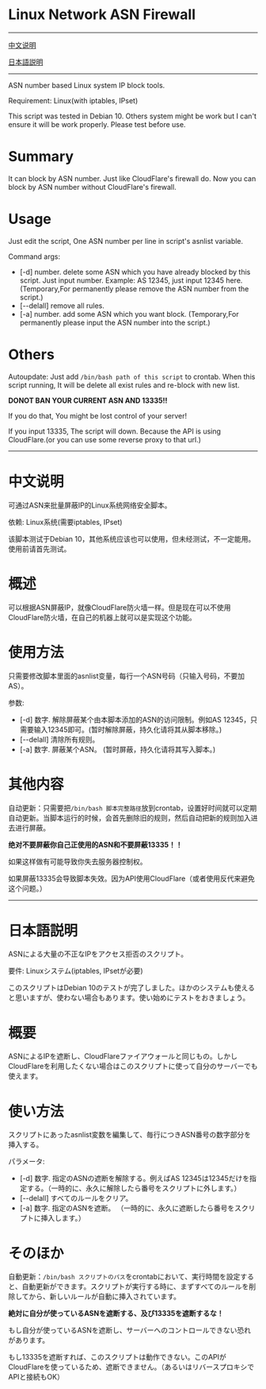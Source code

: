 # Linux Network ASN Firewall

---
[中文说明](#中文说明)

[日本語説明](#日本語説明)

---

ASN number based Linux system IP block tools.

Requirement: Linux(with iptables, IPset)

This script was tested in Debian 10. Others system might be work but I can't ensure it will be work properly. Please test before use.

# Summary

It can block by ASN number. Just like CloudFlare's firewall do. Now you can block by ASN number without CloudFlare's firewall.

# Usage

Just edit the script, One ASN number per line in script's asnlist variable.

Command args: 
- [-d] number. delete some ASN which you have already blocked by this script. Just input number. Example: AS 12345, just input 12345 here. (Temporary,For permanently please remove the ASN number from the script.)
- [--delall] remove all rules.
- [-a] number. add some ASN which you want block. (Temporary,For permanently please input the ASN number into the script.)

# Others

Autoupdate: Just add `/bin/bash path of this script` to crontab. When this script running, It will be delete all exist rules and re-block with new list.

**DONOT BAN YOUR CURRENT ASN AND 13335!!**

If you do that, You might be lost control of your server!

If you input 13335, The script will down. Because the API is using CloudFlare.(or you can use some reverse proxy to that url.)

---

# 中文说明

可通过ASN来批量屏蔽IP的Linux系统网络安全脚本。 

依赖: Linux系统(需要iptables, IPset)

该脚本测试于Debian 10，其他系统应该也可以使用，但未经测试，不一定能用。使用前请首先测试。

# 概述

可以根据ASN屏蔽IP，就像CloudFlare防火墙一样。但是现在可以不使用CloudFlare防火墙，在自己的机器上就可以是实现这个功能。

# 使用方法

只需要修改脚本里面的asnlist变量，每行一个ASN号码（只输入号码，不要加AS）。

参数: 
- [-d] 数字. 解除屏蔽某个由本脚本添加的ASN的访问限制。例如AS 12345，只需要输入12345即可。(暂时解除屏蔽，持久化请将其从脚本移除。)
- [--delall] 清除所有规则。
- [-a] 数字. 屏蔽某个ASN。 (暂时屏蔽，持久化请将其写入脚本。)

# 其他内容

自动更新：只需要把`/bin/bash 脚本完整路径`放到crontab，设置好时间就可以定期自动更新。当脚本运行的时候，会首先删除旧的规则，然后自动把新的规则加入进去进行屏蔽。

**绝对不要屏蔽你自己正使用的ASN和不要屏蔽13335！！**

如果这样做有可能导致你失去服务器控制权。

如果屏蔽13335会导致脚本失效。因为API使用CloudFlare（或者使用反代来避免这个问题。）

---


# 日本語説明

ASNによる大量の不正なIPをアクセス拒否のスクリプト。

要件: Linuxシステム(iptables, IPsetが必要)

このスクリプトはDebian 10のテストが完了しました。ほかのシステムも使えると思いますが、使わない場合もあります。使い始めにテストをおきましょう。

# 概要

ASNによるIPを遮断し、CloudFlareファイアウォールと同じもの。しかしCloudFlareを利用したくない場合はこのスクリプトに使って自分のサーバーでも使えます。

# 使い方法

スクリプトにあったasnlist変数を編集して、毎行につきASN番号の数字部分を挿入する。

パラメータ: 
- [-d] 数字. 指定のASNの遮断を解除する。例えばAS 12345は12345だけを指定する。（一時的に、永久に解除したら番号をスクリプトに外します。）
- [--delall] すべてのルールをクリア。
- [-a] 数字. 指定のASNを遮断。 （一時的に、永久に遮断したら番号をスクリプトに挿入します。）

# そのほか

自動更新：`/bin/bash スクリプトのパス`をcrontabにおいて、実行時間を設定すると、自動更新ができます。スクリプトが実行する時に、まずすべてのルールを削除してから、新しいルールが自動に挿入されています。

**絶対に自分が使っているASNを遮断する、及び13335を遮断するな！**

もし自分が使っているASNを遮断し、サーバーへのコントロールできない恐れがあります。

もし13335を遮断すれば、このスクリプトは動作できない。このAPIがCloudFlareを使っているため、遮断できません。（あるいはリバースプロキシでAPIと接続もOK）
